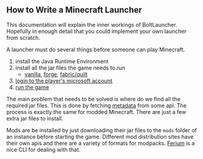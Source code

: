 ## How to Write a Minecraft Launcher 

This documentation will explain the inner workings of BoltLauncher. Hopefully in enough detail that you could implement your own launcher from scratch. 

A launcher must do several things before someone can play Minecraft.

1. install the Java Runtime Environment
2. install all the jar files the game needs to run
   - [vanilla](vanilla.md), [forge](fabric.md), [fabric/quilt](fabric.md)
3. [login to the player's microsoft account](microsoft-auth.md)
4. [run the game](launching.md)

The main problem that needs to be solved is where do we find all the required jar files. This is done by fetching [metadata](metadata.md) from some api. The process is exactly the same for modded Minecraft. There are just a few extra jar files to install. 

Mods are be installed by just downloading their jar files to the `mods` folder of an instance before starting the game. Different mod distribution sites have their own apis and there are a variety of formats for modpacks.
[Ferium](https://github.com/gorilla-devs/ferium) is a nice CLI for dealing with that.